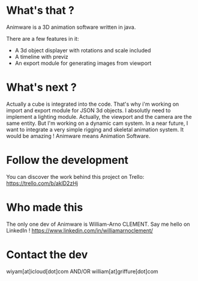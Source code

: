 # What's that ?

Animware is a 3D animation software written in java.

There are a few features in it:
- A 3d object displayer with rotations and scale included
- A timeline with previz
- An export module for generating images from viewport

# What's next ?

Actually a cube is integrated into the code. That's why i'm working on import and export module for JSON 3d objects.
I absolutly need to implement a lighting module.
Actually, the viewport and the camera are the same entity. But I'm working on a dynamic cam system.
In a near future, I want to integrate a very simple rigging and skeletal animation system. It would be amazing !
Animware means Animation Software.

# Follow the development

You can discover the work behind this project on Trello:
https://trello.com/b/aklD2zHj

# Who made this

The only one dev of Animware is William-Arno CLEMENT. Say me hello on LinkedIn  !
https://www.linkedin.com/in/williamarnoclement/

# Contact the dev

wiyam[at]icloud[dot]com
AND/OR
william[at]griffure[dot]com
